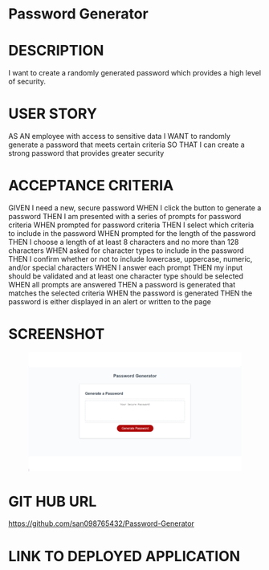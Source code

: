 # Password Generator

# DESCRIPTION
I want to create a randomly generated password which provides a high level of security. 
# USER STORY

AS AN employee with access to sensitive data
I WANT to randomly generate a password that meets certain criteria
SO THAT I can create a strong password that provides greater security

# ACCEPTANCE CRITERIA

GIVEN I need a new, secure password
WHEN I click the button to generate a password
THEN I am presented with a series of prompts for password criteria
WHEN prompted for password criteria
THEN I select which criteria to include in the password
WHEN prompted for the length of the password
THEN I choose a length of at least 8 characters and no more than 128 characters
WHEN asked for character types to include in the password
THEN I confirm whether or not to include lowercase, uppercase, numeric, and/or special characters
WHEN I answer each prompt
THEN my input should be validated and at least one character type should be selected
WHEN all prompts are answered
THEN a password is generated that matches the selected criteria
WHEN the password is generated
THEN the password is either displayed in an alert or written to the page

# SCREENSHOT
<figure>
<img src="./Screenshot.png">
</figure>

# GIT HUB URL
https://github.com/san098765432/Password-Generator

# LINK TO DEPLOYED APPLICATION 
